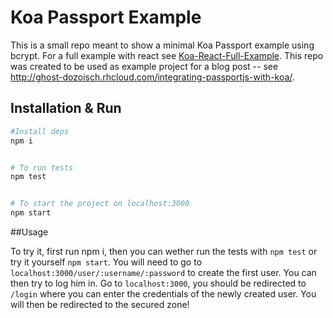 # Koa Passport Example

This is a small repo meant to show a minimal Koa Passport example using bcrypt. For a full example with react see [Koa-React-Full-Example](https://github.com/dozoisch/koa-passport-example). This repo was created to be used as example project for a blog post -- see http://ghost-dozoisch.rhcloud.com/integrating-passportjs-with-koa/.


## Installation & Run

```sh
#Install deps
npm i


# To run tests
npm test


# To start the project on localhost:3000
npm start

```


##Usage

To try it, first run npm i, then you can wether run the tests with `npm test` or try it yourself `npm start`. You will need to go to `localhost:3000/user/:username/:password` to create the first user. You can then try to log him in. Go to `localhost:3000`, you should be redirected to `/login` where you can enter the credentials of the newly created user. You will then be redirected to the secured zone!
